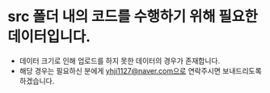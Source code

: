 # src 폴더 내의 코드를 수행하기 위해 필요한 데이터입니다.  
- 데이터 크기로 인해 업로드를 하지 못한 데이터의 경우가 존재합니다. 
- 해당 경우는 필요하신 분에게 yhji1127@naver.com으로 연락주시면 보내드리도록 하겠습니다.
